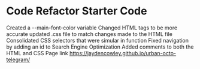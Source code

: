# Code Refactor Starter Code
Created a --main-font-color variable
Changed HTML tags to be more accurate
updated .css file to match changes made to the HTML file
Consolidated CSS selectors that were simular in function
Fixed navigation by adding an id to Search Engine Optimization
Added comments to both the HTML and CSS
Page link https://jaydencowley.github.io/urban-octo-telegram/